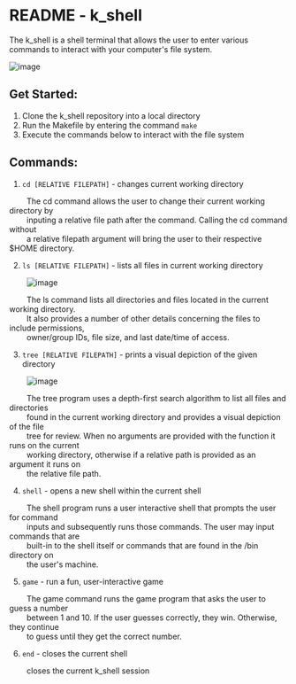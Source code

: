 # **README - k_shell**

The k_shell is a shell terminal that allows the user to enter various commands to interact with your computer's file system. 

![image](https://user-images.githubusercontent.com/58372262/174961385-bd0f3171-b511-47c6-9da0-400ee38c38df.png)

## Get Started:
1. Clone the k_shell repository into a local directory
2. Run the Makefile by entering the command `make`
3. Execute the commands below to interact with the file system

## Commands:
1. `cd [RELATIVE FILEPATH]` - changes current working directory

        The cd command allows the user to change their current working directory by  
        inputing a relative file path after the command. Calling the cd command without  
        a relative filepath argument will bring the user to their respective $HOME directory.

2. `ls [RELATIVE FILEPATH]` - lists all files in current working directory

        ![image](https://user-images.githubusercontent.com/58372262/174960799-40e2e313-744d-4697-b805-bdf9bf13b319.png)

        The ls command lists all directories and files located in the current working directory.  
        It also provides a number of other details concerning the files to include permissions,  
        owner/group IDs, file size, and last date/time of access.

3. `tree [RELATIVE FILEPATH]` - prints a visual depiction of the given directory

        ![image](https://user-images.githubusercontent.com/58372262/174962105-ea803a13-08bb-4f46-898f-1ab64426d2fa.png)

        The tree program uses a depth-first search algorithm to list all files and directories  
        found in the current working directory and provides a visual depiction of the file  
        tree for review. When no arguments are provided with the function it runs on the current  
        working directory, otherwise if a relative path is provided as an argument it runs on  
        the relative file path.

4. `shell` - opens a new shell within the current shell

        The shell program runs a user interactive shell that prompts the user for command  
        inputs and subsequently runs those commands. The user may input commands that are  
        built-in to the shell itself or commands that are found in the /bin directory on  
        the user's machine.

5. `game` - run a fun, user-interactive game

        The game command runs the game program that asks the user to guess a number  
        between 1 and 10. If the user guesses correctly, they win. Otherwise, they continue  
        to guess until they get the correct number.

6. `end` - closes the current shell

        closes the current k_shell session

